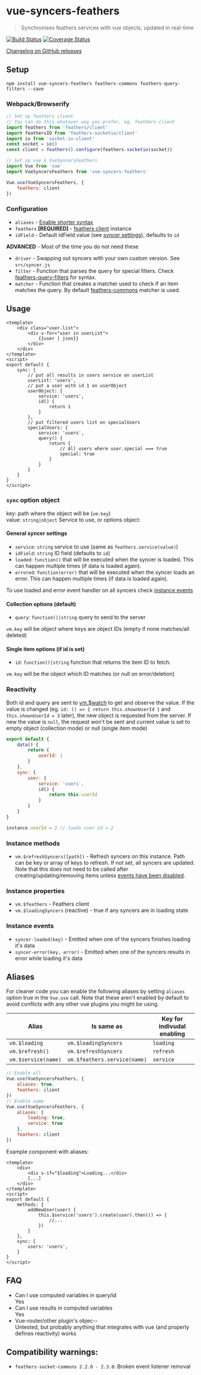 # vue-syncers-feathers

> Synchronises feathers services with vue objects, updated in real-time

[![Build Status](https://travis-ci.org/t2t2/vue-syncers-feathers.svg?branch=master)](https://travis-ci.org/t2t2/vue-syncers-feathers)
[![Coverage Status](https://coveralls.io/repos/github/t2t2/vue-syncers-feathers/badge.svg?branch=master)](https://coveralls.io/github/t2t2/vue-syncers-feathers?branch=master)

[Changelog on GitHub releases](https://github.com/t2t2/vue-syncers-feathers/releases)

## Setup

`npm install vue-syncers-feathers feathers-commons feathers-query-filters --save`

### Webpack/Browserify

```js
// Set up feathers client
// You can do this whatever way you prefer, eg. feathers-client
import feathers from 'feathers/client'
import feathersIO from 'feathers-socketio/client'
import io from 'socket.io-client'
const socket = io()
const client = feathers().configure(feathers.socketio(socket))

// Set up vue & VueSyncersFeathers
import Vue from 'vue'
import VueSyncersFeathers from 'vue-syncers-feathers'

Vue.use(VueSyncersFeathers, {
	feathers: client
})
```

### Configuration

* `aliases` - [Enable shorter syntax](#aliases)
* `feathers` **[REQUIRED]** - [feathers client](http://docs.feathersjs.com/clients/readme.html) instance
* `idField` - Default idField value (see [syncer settings](#general-syncer-settings)), defaults to `id`

**ADVANCED** - Most of the time you do not need these

* `driver` - Swapping out syncers with your own custom version. See `src/syncer.js`
* `filter` - Function that parses the query for special filters.
Check [feathers-query-filters](https://github.com/feathersjs/feathers-query-filters) for syntax.
* `matcher` - Function that creates a matcher used to check if an item matches the query.
By default [feathers-commons](https://github.com/feathersjs/feathers-commons) matcher is used.

## Usage

```vue
<template>
	<div class="user-list">
		<div v-for="user in userList">
			{{user | json}}
		</div>
	</div>
</template>
<script>
export default {
	sync: {
		// put all results in users service on userList
		userList: 'users',
		// put a user with id 1 on userObject
		userObject: {
			service: 'users',
			id() {
				return 1
			}
		},
		// put filtered users list on specialUsers
		specialUsers: {
			service: 'users',
			query() {
				return {
					// All users where user.special === true
					special: true
				}
			}
		}
	}
}
</script>
```

### `sync` option object

key: path where the object will be (`vm.key`)  
value: `string|object` Service to use, or options object:

#### General syncer settings

* `service`: `string` service to use (same as `feathers.service(value)`)
* `idField`: `string` ID field (defaults to `id`)
* `loaded`: `function()` that will be executed when the syncer is loaded. This can happen multiple times (if data is loaded again).
* `errored`:  `function(error)` that will be executed when the syncer loads an error. This can happen multiple times (if data is loaded again).

To use loaded and error event handler on all syncers check [instance events](#instance-events)

#### Collection options (default)

* `query`: `function()|string` query to send to the server

`vm.key` will be object where keys are object IDs (empty if none matches/all deleted)

#### Single item options (if id is set)

* `id`: `function()|string` function that returns the item ID to fetch.

`vm.key` will be the object which ID matches (or null on error/deletion)

### Reactivity

Both id and query are sent to [vm.$watch](http://vuejs.org/api/#vm-watch) to get and observe the value. If the value
is changed (eg. `id: () => { return this.shownUserId }` and `this.shownUserId = 3` later), the new object is requested
from the server. If new the value is `null`, the request won't be sent and current value is set to empty object
(collection mode) or null (single item mode)

```js
export default {
	data() {
		return {
			userId: 1
		}
	},
	sync: {
		user: {
			service: 'users',
			id() {
				return this.userId
			}
		}
	}
}

instance.userId = 2 // loads user id = 2
```

### Instance methods

* `vm.$refreshSyncers([path])` - Refresh syncers on this instance. Path can be key or array of keys to refresh.
If not set, all syncers are updated. Note that this does not need to be called after creating/updating/removing items
unless [events have been disabled](https://docs.feathersjs.com/real-time/filtering.html).

### Instance properties

* `vm.$feathers` - Feathers client
* `vm.$loadingSyncers` (reactive) - true if any syncers are in loading state

### Instance events

* `syncer-loaded(key)` - Emitted when one of the syncers finishes loading it's data
* `syncer-error(key, error)` - Emitted when one of the syncers results in error while loading it's data

## Aliases

For cleaner code you can enable the following aliases by setting `aliases` option true in the `Vue.use` call.
Note that these aren't enabled by default to avoid conflicts with any other vue plugins you might be using.

Alias | Is same as | Key for indivudal enabling
---|---|---
`vm.$loading` | `vm.$loadingSyncers` | `loading`
`vm.$refresh()` | `vm.$refreshSyncers` | `refresh`
`vm.$service(name)` | `vm.$feathers.service(name)` | `service`

```js
// Enable all
Vue.use(VueSyncersFeathers, {
	aliases: true,
	feathers: client
})
// Enable some
Vue.use(VueSyncersFeathers, {
	aliases: {
		loading: true,
		service: true
	},
	feathers: client
})
```

Example component with aliases:

```vue
<template>
	<div>
		<div v-if="$loading">Loading...</div>
		[...]
	</div>
</template>
<script>
export default {
	methods: {
		addNewUser(user) {
			this.$service('users').create(user).then(() => {
				//...
			})
		}
	},
	sync: {
		users: 'users',
	}
}
</script>

```

## FAQ

* Can I use computed variables in query/id  
Yes
* Can I use results in computed variables  
Yes
* Vue-router/other plugin's objec--  
Untested, but probably anything that integrates with vue (and properly defines reactivity) works

## Compatibility warnings:

* `feathers-socket-commons 2.2.0 - 2.3.0`: Broken event listener removal
